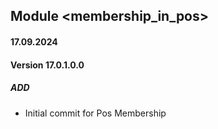 ## Module <membership_in_pos>

#### 17.09.2024
#### Version 17.0.1.0.0
##### ADD
- Initial commit for Pos Membership
